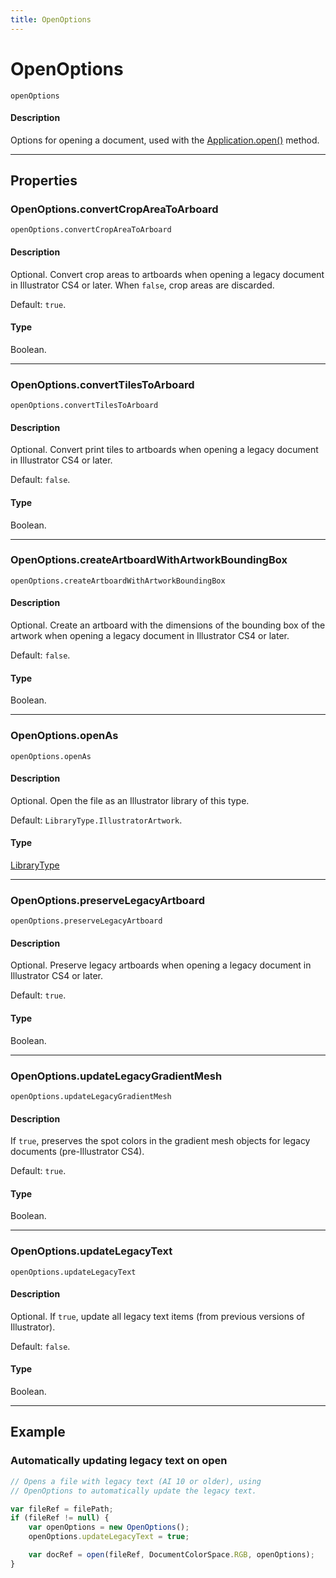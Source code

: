 ```yaml
---
title: OpenOptions
---
```

# OpenOptions

`openOptions`

#### Description

Options for opening a document, used with the [Application.open()](../application#applicationopen) method.

---

## Properties

### OpenOptions.convertCropAreaToArboard

`openOptions.convertCropAreaToArboard`

#### Description

Optional. Convert crop areas to artboards when opening a legacy document in Illustrator CS4 or later. When `false`, crop areas are discarded.

Default: `true`.

#### Type

Boolean.

---

### OpenOptions.convertTilesToArboard

`openOptions.convertTilesToArboard`

#### Description

Optional. Convert print tiles to artboards when opening a legacy document in Illustrator CS4 or later.

Default: `false`.

#### Type

Boolean.

---

### OpenOptions.createArtboardWithArtworkBoundingBox

`openOptions.createArtboardWithArtworkBoundingBox`

#### Description

Optional. Create an artboard with the dimensions of the bounding box of the artwork when opening a legacy document in Illustrator CS4 or later.

Default: `false`.

#### Type

Boolean.

---

### OpenOptions.openAs

`openOptions.openAs`

#### Description

Optional. Open the file as an Illustrator library of this type.

Default: `LibraryType.IllustratorArtwork`.

#### Type

[LibraryType](../scripting-constants#librarytype)

---

### OpenOptions.preserveLegacyArtboard

`openOptions.preserveLegacyArtboard`

#### Description

Optional. Preserve legacy artboards when opening a legacy document in Illustrator CS4 or later.

Default: `true`.

#### Type

Boolean.

---

### OpenOptions.updateLegacyGradientMesh

`openOptions.updateLegacyGradientMesh`

#### Description

If `true`, preserves the spot colors in the gradient mesh objects for legacy documents (pre-Illustrator CS4).

Default: `true`.

#### Type

Boolean.

---

### OpenOptions.updateLegacyText

`openOptions.updateLegacyText`

#### Description

Optional. If `true`, update all legacy text items (from previous versions of Illustrator).

Default: `false`.

#### Type

Boolean.

---

## Example

### Automatically updating legacy text on open

```javascript
// Opens a file with legacy text (AI 10 or older), using
// OpenOptions to automatically update the legacy text.

var fileRef = filePath;
if (fileRef != null) {
    var openOptions = new OpenOptions();
    openOptions.updateLegacyText = true;

    var docRef = open(fileRef, DocumentColorSpace.RGB, openOptions);
}
```
